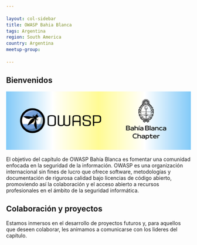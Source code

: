 ```yaml
---

layout: col-sidebar
title: OWASP Bahia Blanca
tags: Argentina
region: South America
country: Argentina
meetup-group:

---
```


## Bienvenidos

![Owasp Bahia Blanca](assets/images/banner.png)

El objetivo del capítulo de OWASP Bahía Blanca es fomentar una comunidad enfocada en la seguridad de la información. OWASP es una organización internacional sin fines de lucro que ofrece software, metodologías y documentación de rigurosa calidad bajo licencias de código abierto, promoviendo así la colaboración y el acceso abierto a recursos profesionales en el ámbito de la seguridad informática.

## Colaboración y proyectos

Estamos inmersos en el desarrollo de proyectos futuros y, para aquellos que deseen colaborar, les animamos a comunicarse con los lideres del capítulo.
